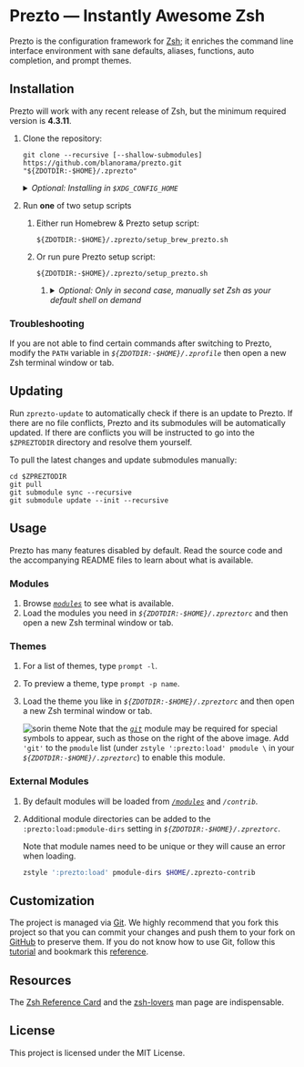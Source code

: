 # Prezto — Instantly Awesome Zsh

Prezto is the configuration framework for [Zsh][1]; it enriches the command line
interface environment with sane defaults, aliases, functions, auto completion,
and prompt themes.

## Installation

Prezto will work with any recent release of Zsh, but the minimum required
version is **4.3.11**.

1. Clone the repository:

    ```console
    git clone --recursive [--shallow-submodules] https://github.com/blanorama/prezto.git "${ZDOTDIR:-$HOME}/.zprezto"
    ```

    <details>
        <summary><em>Optional: Installing in <code>$XDG_CONFIG_HOME</code></em></summary>

   Optionally, if you already have `$XDG_CONFIG_HOME` configured (usually as
   _`$HOME/.config`_ by default) and intend to install Prezto under
   _`$XDG_CONFIG_HOME/zsh`_ instead, you can clone the repository there and
   configure `$ZDOTDIR` separately if not already configured.

    - Clone the repository:

      ```console
      git clone --recursive https://github.com/blanorama/prezto.git "${ZDOTDIR:-${XDG_CONFIG_HOME:-$HOME/.config}/zsh}/.zprezto"
      ```

    - Configure `$XDG_CONFIG_HOME` and `$ZDOTDIR` in _`$HOME/.zshenv`_:

      ```sh
      export XDG_CONFIG_HOME="${XDG_CONFIG_HOME:=$HOME/.config}"
      export ZDOTDIR="${ZDOTDIR:=$XDG_CONFIG_HOME/zsh}"
      source "$ZDOTDIR/.zshenv"
      ```

    </details>


2. Run **one** of two setup scripts
    1. Either run Homebrew & Prezto setup script:
        ```console
        ${ZDOTDIR:-$HOME}/.zprezto/setup_brew_prezto.sh
        ```
    2. Or run pure Prezto setup script:
        ```console
        ${ZDOTDIR:-$HOME}/.zprezto/setup_prezto.sh
        ```
        1. <details><summary><em>Optional: Only in second case, manually set Zsh as your default shell on demand</em></summary>
       
           ```console
           chsh -s /bin/zsh
           ```
           
           </details>

### Troubleshooting

If you are not able to find certain commands after switching to Prezto, modify
the `PATH` variable in _`${ZDOTDIR:-$HOME}/.zprofile`_ then open a new Zsh
terminal window or tab.

## Updating

Run `zprezto-update` to automatically check if there is an update to Prezto.
If there are no file conflicts, Prezto and its submodules will be automatically
updated. If there are conflicts you will be instructed to go into the
`$ZPREZTODIR` directory and resolve them yourself.

To pull the latest changes and update submodules manually:

```console
cd $ZPREZTODIR
git pull
git submodule sync --recursive
git submodule update --init --recursive
```

## Usage

Prezto has many features disabled by default. Read the source code and the
accompanying README files to learn about what is available.

### Modules

01. Browse [_`modules`_][9] to see what is available.
02. Load the modules you need in _`${ZDOTDIR:-$HOME}/.zpreztorc`_ and then open
    a new Zsh terminal window or tab.

### Themes

01. For a list of themes, type `prompt -l`.
02. To preview a theme, type `prompt -p name`.
03. Load the theme you like in _`${ZDOTDIR:-$HOME}/.zpreztorc`_ and then
    open a new Zsh terminal window or tab.

    ![sorin theme][2]
    Note that the [_`git`_][11] module may be required for special symbols to
    appear, such as those on the right of the above image. Add `'git'` to the
    `pmodule` list (under `zstyle ':prezto:load' pmodule \` in your
    _`${ZDOTDIR:-$HOME}/.zpreztorc`_) to enable this module.

### External Modules

01. By default modules will be loaded from [_`/modules`_][9] and _`/contrib`_.
02. Additional module directories can be added to the
    `:prezto:load:pmodule-dirs` setting in _`${ZDOTDIR:-$HOME}/.zpreztorc`_.

    Note that module names need to be unique or they will cause an error when
    loading.

    ```sh
    zstyle ':prezto:load' pmodule-dirs $HOME/.zprezto-contrib
    ```

## Customization

The project is managed via [Git][3]. We highly recommend that you fork this
project so that you can commit your changes and push them to your fork on
[GitHub][4] to preserve them. If you do not know how to use Git, follow this
[tutorial][5] and bookmark this [reference][6].

## Resources

The [Zsh Reference Card][7] and the [zsh-lovers][8] man page are indispensable.

## License

This project is licensed under the MIT License.

[1]: https://www.zsh.org

[2]: https://i.imgur.com/nrGV6pg.png "sorin theme"

[3]: https://git-scm.com

[4]: https://github.com

[5]: https://gitimmersion.com

[6]: https://git.github.io/git-reference/

[7]: http://www.bash2zsh.com/zsh_refcard/refcard.pdf

[8]: https://grml.org/zsh/zsh-lovers.html

[9]: modules#readme

[10]: runcoms#readme

[11]: modules/git#readme
